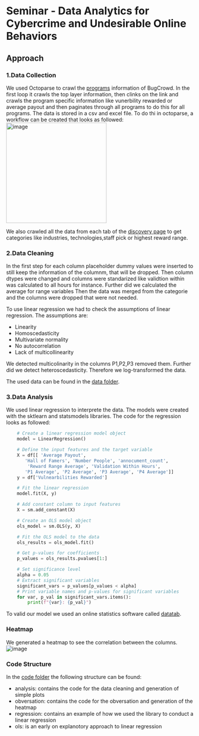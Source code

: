 # Seminar - Data Analytics for Cybercrime and Undesirable Online Behaviors


## Approach 


### 1.Data Collection
We used Octoparse to crawl the [programs](https://bugcrowd.com/programs)  information of BugCrowd. In the first loop it crawls the top layer information, then clinks on the link and crawls the program specific information like vunerbility rewarded or average payout and then paginates through all programs to do this for all programs. The data is stored in a csv and excel file.
To do thi in octoparse, a workflow can be created that looks as followed:
<img width="270" alt="image" src="https://user-images.githubusercontent.com/57754014/211603607-6c720a9b-8130-459a-8ccc-93af18b7b305.png">


We also crawled all the data from each tab of the [discovery page](https://bugcrowd.com/programs/discovery/featured) to get categories like industries, technologies,staff pick or highest reward range.

### 2.Data Cleaning
In the first step for each column placeholder dummy values were inserted to still keep the information of the columnm, that will be dropped. Then column dtypes were changed and columns were standarized like validtion within was calculated to all hours for instance. Further did we calculated the average for range variables Then the data was merged from the categorie and the columns were dropped that were not needed.

To use linear regression we had to check the assumptions of linear regression. The assumptions are:
- Linearity
- Homoscedasticity
- Multivariate normality
- No autocorrelation
- Lack of multicollinearity

We detected multicolinarity in the columns P1,P2,P3 removed them. Further did we detect heteroscedasticity. Therefore we log-transformed the data. 

The used data can be found in the [data folder](https://github.com/patrickahrend/data-analytics-bugcrowd/tree/main/used_data). 

### 3.Data Analysis
We used linear regression to interprete the data. The models were created with the sktlearn and statsmodels libraries. The code for the regression looks as followed: 
```python
    # Create a linear regression model object
    model = LinearRegression()

    # Define the input features and the target variable
    X = df[[ 'Average Payout',
       'Hall of Famers', 'Number People', 'annocument_count',
        'Reward Range Average', 'Validation Within Hours',
       'P1 Average', 'P2 Average', 'P3 Average', 'P4 Average']]
    y = df['Vulnearbilities Rewarded']  

    # Fit the linear regression
    model.fit(X, y)

    # Add constant column to input features
    X = sm.add_constant(X)  

    # Create an OLS model object
    ols_model = sm.OLS(y, X)

    # Fit the OLS model to the data
    ols_results = ols_model.fit()

    # Get p-values for coefficients
    p_values = ols_results.pvalues[1:]

    # Set significance level
    alpha = 0.05
    # Extract significant variables
    significant_vars = p_values[p_values < alpha]
    # Print variable names and p-values for significant variables
    for var, p_val in significant_vars.items():
        print(f"{var}: {p_val}")
```

To valid our model we used an online statistics software called [datatab](https://datatab.net/). 

### Heatmap 
We generated a heatmap to see the correlation between the columns.
![image](https://user-images.githubusercontent.com/57754014/215579467-732c9c7d-bae6-4d6d-8ca6-37f153c98fce.png)



### Code Structure 
In the [code folder](https://github.com/patrickahrend/data-analytics-bugcrowd/tree/main/src) the following structure can be found:
- analysis: contains the code for the data cleaning and generation of simple plots
- obversation: contains the code for the obversation and generation of the heatmap 
- regression: contains an example of how we used the library to conduct a linear regression 
- ols: is an early on explanotory approach to linear regression 


